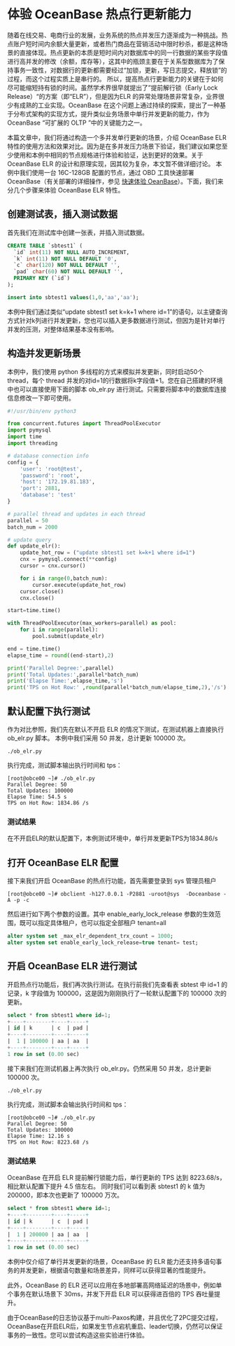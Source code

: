 # 体验 OceanBase 热点行更新能力

随着在线交易、电商行业的发展，业务系统的热点并发压力逐渐成为一种挑战。热点账户短时间内余额大量更新，或者热门商品在营销活动中限时秒杀，都是这种场景的直接体现。热点更新的本质是短时间内对数据库中的同一行数据的某些字段值进行高并发的修改（余额，库存等），这其中的瓶颈主要在于关系型数据库为了保持事务一致性，对数据行的更新都需要经过“加锁，更新，写日志提交，释放锁”的过程，而这个过程实质上是串行的。
所以，提高热点行更新能力的关键在于如何尽可能缩短持有锁的时间。虽然学术界很早就提出了”提前解行锁（Early Lock Release）“的方案（即“ELR”），但是因为ELR 的异常处理场景非常复杂，业界很少有成熟的工业实现。OceanBase 在这个问题上通过持续的探索，提出了一种基于分布式架构的实现方式，提升类似业务场景中单行并发更新的能力，作为 OceanBase “可扩展的 OLTP ”中的关键能力之一。

本篇文章中，我们将通过构造一个多并发单行更新的场景，介绍 OceanBase ELR 特性的使用方法和效果对比。因为是在多并发压力场景下验证，我们建议如果您至少使用和本例中相同的节点规格进行体验和验证，达到更好的效果。关于 OceanBase ELR 的设计和原理实现，因其较为复杂，本文暂不做详细讨论。
本例中我们使用一台 16C-128GB 配置的节点，通过 OBD 工具快速部署 OceanBase（有关部署的详细操作，参见 [快速体验 OeanBase](https://www.oceanbase.com/docs/community-observer-cn-10000000000901197)）。下面，我们来分几个步骤来体验 OceanBase ELR 特性。

## 创建测试表，插入测试数据

首先我们在测试库中创建一张表，并插入测试数据。

```sql
CREATE TABLE `sbtest1` (
  `id` int(11) NOT NULL AUTO_INCREMENT,
  `k` int(11) NOT NULL DEFAULT '0',
  `c` char(120) NOT NULL DEFAULT '',
  `pad` char(60) NOT NULL DEFAULT '',
  PRIMARY KEY (`id`)
);

insert into sbtest1 values(1,0,'aa','aa');
```

本例中我们通过类似“update sbtest1 set k=k+1 where id=1”的语句，以主键查询方式针对k列进行并发更新，您也可以插入更多数据进行测试，但因为是针对单行并发的压测，对整体结果基本没有影响。

## 构造并发更新场景

本例中，我们使用 python 多线程的方式来模拟并发更新，同时启动50个 thread，每个 thread 并发的对id=1的行数据将k字段值+1。您在自己搭建的环境中也可以直接使用下面的脚本 ob_elr.py 进行测试。只需要将脚本中的数据库连接信息修改一下即可使用。

```python
#!/usr/bin/env python3

from concurrent.futures import ThreadPoolExecutor
import pymysql
import time
import threading

# database connection info
config = {
    'user': 'root@test',
    'password': 'root',
    'host': '172.19.81.183',
    'port': 2881,
    'database': 'test'
}

# parallel thread and updates in each thread
parallel = 50
batch_num = 2000

# update query
def update_elr():
    update_hot_row = ("update sbtest1 set k=k+1 where id=1")
    cnx = pymysql.connect(**config)
    cursor = cnx.cursor()

    for i in range(0,batch_num):
        cursor.execute(update_hot_row)
    cursor.close()
    cnx.close()

start=time.time()

with ThreadPoolExecutor(max_workers=parallel) as pool:
    for i in range(parallel):
        pool.submit(update_elr)

end = time.time()
elapse_time = round((end-start),2)

print('Parallel Degree:',parallel)
print('Total Updates:',parallel*batch_num)
print('Elapse Time:',elapse_time,'s')
print('TPS on Hot Row:' ,round(parallel*batch_num/elapse_time,2),'/s')
```

## 默认配置下执行测试

作为对比参照，我们先在默认不开启 ELR 的情况下测试，在测试机器上直接执行 ob_elr.py 脚本。
本例中我们采用 50 并发，总计更新 100000 次。

```shell
./ob_elr.py
```

执行完成，测试脚本输出执行时间和 tps：

```shell
[root@obce00 ~]# ./ob_elr.py
Parallel Degree: 50
Total Updates: 100000
Elapse Time: 54.5 s
TPS on Hot Row: 1834.86 /s
```

### 测试结果

在不开启ELR的默认配置下，本例测试环境中，单行并发更新TPS为1834.86/s

## 打开 OceanBase ELR 配置

接下来我们开启 OceanBase 的热点行功能，首先需要登录到 sys 管理员租户

```shell
[root@obce00 ~]# obclient -h127.0.0.1 -P2881 -uroot@sys  -Doceanbase -A -p -c
```

然后进行如下两个参数的设置。其中 enable_early_lock_release 参数的生效范围，既可以指定具体租户，也可以指定全部租户 tenant=all

``` sql
alter system set _max_elr_dependent_trx_count = 1000;
alter system set enable_early_lock_release=true tenant= test;
```

## 开启 OceanBase ELR 进行测试

开启热点行功能后，我们再次执行测试。在执行前我们先查看表 sbtest 中 id=1 的记录，k 字段值为 100000，这是因为刚刚执行了一轮默认配置下的 100000 次的更新。

```sql
select * from sbtest1 where id=1;
+----+--------+----+-----+
| id | k      | c  | pad |
+----+--------+----+-----+
|  1 | 100000 | aa | aa  |
+----+--------+----+-----+
1 row in set (0.00 sec)
```

接下来我们在测试机器上再次执行 ob_elr.py。仍然采用 50 并发，总计更新 100000 次。

```shell
./ob_elr.py
```

执行完成，测试脚本会输出执行时间和 tps：

```shell
[root@obce00 ~]# ./ob_elr.py
Parallel Degree: 50
Total Updates: 100000
Elapse Time: 12.16 s
TPS on Hot Row: 8223.68 /s
```

### 测试结果

OceanBase 在开启 ELR 提前解行锁能力后，单行更新的 TPS 达到 8223.68/s，相比默认配置下提升 4.5 倍左右。
同时我们可以看到表 sbtest1 的 k 值为 200000，即本次也更新了 100000 万次。

```sql
select * from sbtest1 where id=1;
+----+--------+----+-----+
| id | k      | c  | pad |
+----+--------+----+-----+
|  1 | 200000 | aa | aa  |
+----+--------+----+-----+
1 row in set (0.00 sec)
```

本例中仅介绍了单行并发更新的场景，OceanBase 的 ELR 能力还支持多语句事务的并发更新，根据语句数量和场景差异，同样可以获得显著的性能提升。

此外，OceanBase 的 ELR 还可以应用在多地部署高网络延迟的场景中，例如单个事务在默认场景下 30ms，并发下开启 ELR 可以获得进百倍的 TPS 吞吐量提升。

由于OceanBase的日志协议基于multi-Paxos构建，并且优化了2PC提交过程，OceanBase在开启ELR后，如果发生节点宕机重启、leader切换，仍然可以保证事务的一致性。您可以尝试构造这些实验进行体验。

